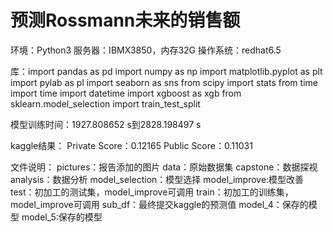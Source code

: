 # 预测Rossmann未来的销售额

环境：Python3
服务器：IBMX3850，内存32G
操作系统：redhat6.5

库：import pandas as pd
    import numpy as np
    import matplotlib.pyplot as plt
    import pylab as pl
    import seaborn as sns
    from scipy import stats
    from time import time
    import datetime
    import xgboost as xgb
    from sklearn.model_selection import train_test_split

模型训练时间：1927.808652 s到2828.198497 s

kaggle结果：
    Private Score：0.12165
    Public Score：0.11031

文件说明：
 pictures：报告添加的图片
 data：原始数据集
 capstone：数据探视
 analysis：数据分析
 model_selection：模型选择
 model_improve:模型改善
 test：初加工的测试集，model_improve可调用
 train：初加工的训练集，model_improve可调用
 sub_df：最终提交kaggle的预测值
 model_4：保存的模型
 model_5:保存的模型
